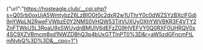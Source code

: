 {"url":"https://hosteagle.club/__cpi.php?s=Q05rb0oxUjA5WmtybzZ6LzBIOGt0c2dxR2w1UThrY0c0dWZSYzBXclFGdi9nYWpLN2RweFVWbzE0Y2NMS0VHQW53TitVUXUyOXhYWVBKR3F4VTY2ZnFTWkU5L3RoaU9xSWUydnBMUlV6dEFzZG9HVEFVY0Q0RXF0UHRQV0x4SC9XZVBmcm8xd1NWZDBhQ3p4bUxGTTlnPT0%3D&r=aW5zdGFncmFtLmNvbQ%3D%3D&__cpo=1"}
